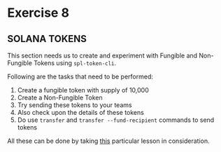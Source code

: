 # Exercise 8

## SOLANA TOKENS

This section needs us to create and experiment with Fungible and Non-Fungible Tokens using `spl-token-cli`.

Following are the tasks that need to be performed:

1. Create a fungible token with supply of 10,000
2. Create a Non-Fungible Token
3. Try sending these tokens to your teams
4. Also check upon the details of these tokens
5. Do use `transfer` and `transfer --fund-recipient` commands to send tokens

All these can be done by taking [this](https://solana.bootcampnotes.xyz/lesson6.html#/5) particular lesson in consideration.

